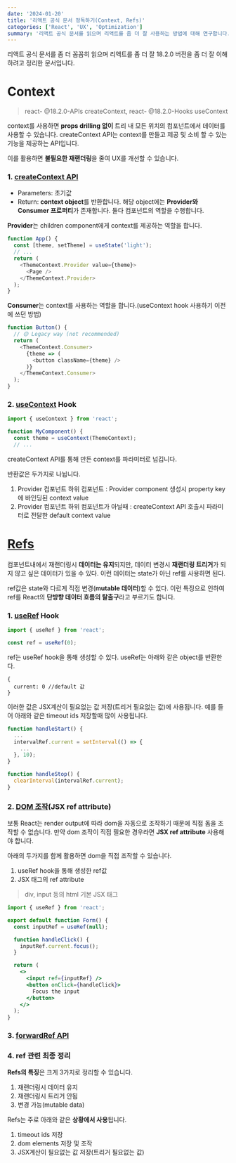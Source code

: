 ```yaml
---
date: '2024-01-20'
title: '리액트 공식 문서 정독하기(Context, Refs)'
categories: ['React', 'UX', 'Optimization']
summary: '리액트 공식 문서를 읽으며 리액트를 좀 더 잘 사용하는 방법에 대해 연구합니다.'
---
```


리액트 공식 문서를 좀 더 꼼꼼히 읽으며 리액트를 좀 더 잘 18.2.0 버전을 좀 더 잘 이해하려고 정리한 문서입니다.

# Context
> react- @18.2.0-APIs createContext, react- @18.2.0-Hooks useContext

context를 사용하면 **props drilling 없이** 트리 내 모든 위치의 컴포넌트에서 데이터를 사용할 수 있습니다. createContext API는 context를 만들고 제공 및 소비 할 수 있는 기능을 제공하는 API입니다. 

이를 활용하면 **불필요한 재랜더링**을 줄여 UX를 개선할 수 있습니다.

### 1. [createContext API](https://react.dev/reference/react/createContext)

- Parameters: 초기값
- Return:  **context object**를 반환합니다. 해당 object에는 **Provider와 Consumer 프로퍼티**가 존재합니다. 둘다 컴포넌트의 역할을 수행합니다.

**Provider**는 children component에게 context를 제공하는 역할을 합니다.
```javascript
function App() {
  const [theme, setTheme] = useState('light');
  // ...
  return (
    <ThemeContext.Provider value={theme}>
      <Page />
    </ThemeContext.Provider>
  );
}
```
 **Consumer**는 context를 사용하는 역할을 합니다.(useContext hook 사용하기 이전에 쓰던 방법)
```javascript
function Button() {
  // 🟡 Legacy way (not recommended)
  return (
    <ThemeContext.Consumer>
      {theme => (
        <button className={theme} />
      )}
    </ThemeContext.Consumer>
  );
}
```

### 2. [useContext](https://react.dev/reference/react/useContext) Hook
```javascript
import { useContext } from 'react';

function MyComponent() {
  const theme = useContext(ThemeContext);
  // ...
```
createContext API를 통해 만든 context를 파라미터로 넘깁니다. 

반환값은 두가지로 나뉩니다.
1. Provider 컴포넌트 하위 컴포넌트 : Provider component 생성시 property key에 바인딩된 context value
2. Provider 컴포넌트 하위 컴포넌트가 아닐때 : createContext API 호출시 파라미터로 전달한 default context value

# [Refs](https://react.dev/learn/referencing-values-with-refs)
컴포넌트내에서 재랜더링시 **데이터는 유지**되지만, 데이터 변경시 **재랜더링 트리거**가 되지 않고 싶은 데이터가 있을 수 있다. 이런 데이터는 state가 아닌 ref를 사용하면 된다.

ref값은 state와 다르게 직접 변경(**mutable 데이터**)할 수 있다. 이런 특징으로 인하여 ref를 React의 **단방향 데이터 흐름의 탈출구**라고 부르기도 합니다.

### 1. [useRef](https://react.dev/reference/react/useRef) Hook
```jsx
import { useRef } from 'react';

const ref = useRef(0);
```

ref는 useRef hook을 통해 생성할 수 있다. useRef는 아래와 같은 object를 반환한다.
```
{
  current: 0 //default 값
}
```

이러한 값은 JSX계산이 필요없는 값 저장(트리거 필요없는 값)에 사용됩니다. 예를 들어 아래와 같은 timeout ids 저장할때 많이 사용됩니다.

```jsx
function handleStart() {
  ...
  intervalRef.current = setInterval(() => {
    ...
  }, 10);
}

function handleStop() {
  clearInterval(intervalRef.current);
}
```

### 2. [DOM 조작](https://react.dev/learn/manipulating-the-dom-with-refs)(JSX ref attribute)
보통 React는 render output에 따라 dom을 자동으로 조작하기 때문에 직접 돔을 조작할 수 없습니다. 만약 dom 조작이 직접 필요한 경우라면 **JSX ref attribute** 사용해야 합니다.

아래의 두가지를 함께 활용하면 dom을 직접 조작할 수 있습니다.
1. useRef hook을 통해 생성한 ref값
2. JSX 태그의 ref attribute
> div, input 등의 html 기본 JSX 태그

```jsx
import { useRef } from 'react';

export default function Form() {
  const inputRef = useRef(null);

  function handleClick() {
    inputRef.current.focus();
  }

  return (
    <>
      <input ref={inputRef} />
      <button onClick={handleClick}>
        Focus the input
      </button>
    </>
  );
}
```

### 3. [forwardRef API](https://react.dev/reference/react/forwardRef)

### 4. ref 관련 최종 정리

**Refs의 특징**은 크게 3가지로 정리할 수 있습니다.
1. 재랜더링시 데이터 유지 
2. 재랜더링시 트리거 안됨
3. 변경 가능(mutable data)

Refs는 주로 아래와 같은 **상황에서 사용**됩니다.
1. timeout ids 저장
2. dom elements 저장 및 조작
3. JSX계산이 필요없는 값 저장(트리거 필요없는 값)